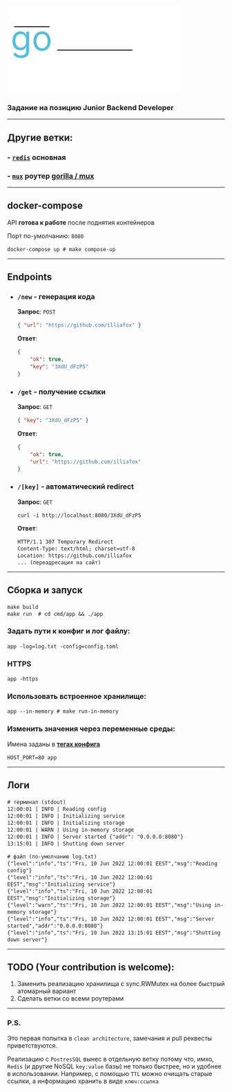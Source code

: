 ![Logo](./logo.svg)
### Задание на позицию Junior Backend Developer

---

## Другие ветки:

### - [`redis`](https://github.com/illiafox/url-short-api) основная
### - [`mux`](https://github.com/illiafox/url-short-api/tree/mux)  роутер [gorilla / mux](https://github.com/gorilla/mux)

--- 

## docker-compose

API **готова к работе** после поднятия контейнеров 

Порт по-умолчанию: `8080`

```shell
docker-compose up # make compose-up
```

---

## Endpoints

- ### `/new` - генерация кода
    **Запрос**: `POST`
    ```json
    { "url": "https://github.com/illiafox" }
    ```
    **Ответ**:
    ```json
    {
        "ok": true,
        "key": "3XdU_dFzP5"
    }
    ```
  
- ### `/get` - получение ссылки
    **Запрос**: `GET`
    ```json
    { "key": "3XdU_dFzP5" }
    ```
    **Ответ**:
    ```json
    {
        "ok": true,
        "url": "https://github.com/illiafox"
    }
    ```
- ### `/[key]` - автоматический redirect
    **Запрос**: `GET`
    ```shell
    curl -i http://localhost:8080/3XdU_dFzP5
    ```
    **Ответ**:
    ```shell
    HTTP/1.1 307 Temporary Redirect
    Content-Type: text/html; charset=utf-8
    Location: https://github.com/illiafox
    ... (переадресация на сайт)
    ```

---

## Сборка и запуск

```shell
make build
make run  # cd cmd/app && ./app
```

### Задать пути к конфиг и лог файлу:
```shell
app -log=log.txt -config=config.toml
```

### HTTPS
```shell
app -https
```

### Использовать встроенное хранилище:
```shell
app --in-memory # make run-in-memory
```

### Изменить значения через переменные среды:
Имена заданы в **[тегах конфига](app/internal/config/struct.go)**
```shell
HOST_PORT=80 app
```

--- 

## Логи

```shell
# терминал (stdout)
12:00:01 | INFO | Reading config
12:00:01 | INFO | Initializing service
12:00:01 | INFO | Initializing storage
12:00:01 | WARN | Using in-memory storage
12:00:01 | INFO | Server started {"addr": "0.0.0.0:8080"}
13:15:01 | INFO | Shutting down server
```
```shell
# файл (по-умолчанию log.txt)
{"level":"info","ts":"Fri, 10 Jun 2022 12:00:01 EEST","msg":"Reading config"}
{"level":"info","ts":"Fri, 10 Jun 2022 12:00:01 EEST","msg":"Initializing service"}
{"level":"info","ts":"Fri, 10 Jun 2022 12:00:01 EEST","msg":"Initializing storage"}
{"level":"warn","ts":"Fri, 10 Jun 2022 12:00:01 EEST","msg":"Using in-memory storage"}
{"level":"info","ts":"Fri, 10 Jun 2022 12:00:01 EEST","msg":"Server started","addr":"0.0.0.0:8080"}
{"level":"info","ts":"Fri, 10 Jun 2022 13:15:01 EEST","msg":"Shutting down server"}
```

---

## TODO (Your contribution is welcome):
1. Заменить реализацию хранилища с sync.RWMutex на более быстрый атомарный вариант
2. Сделать ветки со всеми роутерами

---

### P.S. 
Это первая попытка в `clean architecture`, замечания и pull реквесты приветствуются.

Реализацию с `PostresSQL` вынес в отдельную ветку потому что, имхо, `Redis` (и другие NoSQL `key:value` базы) не только быстрее, но и удобнее в использовании. Например, с помощью `TTL` можно очищать старые ссылки, а информацию хранить в виде `ключ:ссылка` 